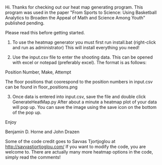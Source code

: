 Hi. Thanks for checking out our heat map generating program. This program was used in the paper "From Sports to Science: Using Basketball Analytics to Broaden the Appeal of Math and Science Among Youth" published pending.

Please read this before getting started.

1. To use the heatmap generator you must first run install.bat (right-click and run as administrator)
This will install everything you need!

2. Use the input.csv file to enter the shooting data. This can be opened with excel or notepad (preferably excel).
The format is as follows:

Position Number, Make, Attempt

The floor positions that coorespond to the position numbers in input.csv can be found in floor_positions.png 

3. Once data is entered into input.csv, save the file and double click GenerateHeatMap.py
After about a minute a heatmap plot of your data will pop up. You can save the image using the save icon on the bottom of the pop up.


Enjoy

Benjamin D. Horne and
John Drazen


Some of the code credit goes to Savvas Tjortjoglou at http://savvastjortjoglou.com/
If you want to modify the code, you are welcome to. There are actually many more heatmap options in the code, simply read the comments!

